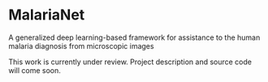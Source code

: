 # MalariaNet
A generalized deep learning-based framework for assistance to the human malaria diagnosis from microscopic images

This work is currently under review. Project description and source code will come soon.
